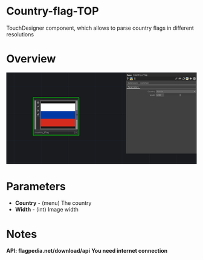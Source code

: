 # Country-flag-TOP
TouchDesigner component, which allows to parse country flags in different resolutions

# Overview
![Country_flag](Assets/Country_flag.png)

# Parameters

* **Country** - (menu) The country
* **Width** - (int) Image width

# Notes
**API: flagpedia.net/download/api**
**You need internet connection**
